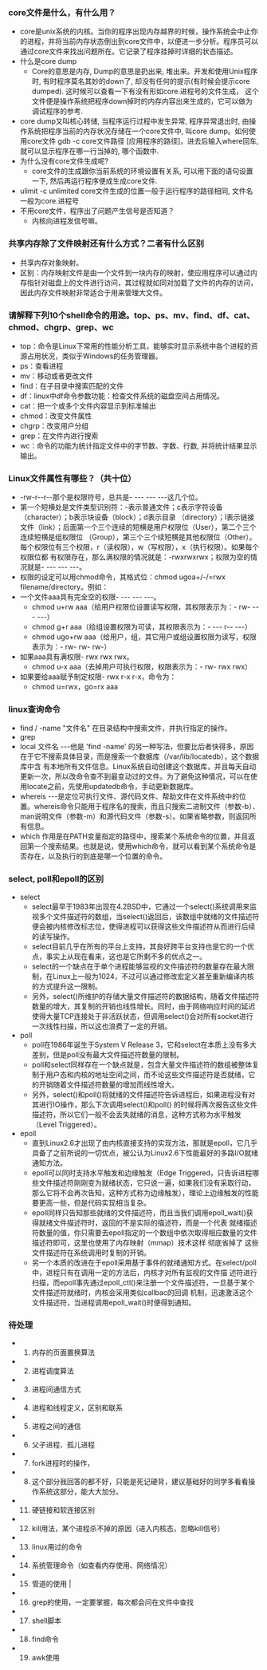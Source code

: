 

### core文件是什么，有什么用？
*  core是unix系统的内核。当你的程序出现内存越界的时候，操作系统会中止你的进程，并将当前内存状态倒出到core文件中，以便进一步分析。程序员可以通过core文件来找出问题所在。它记录了程序挂掉时详细的状态描述。
* 什么是core dump
    * Core的意思是内存, Dump的意思是扔出来, 堆出来。开发和使用Unix程序时, 有时程序莫名其妙的down了, 却没有任何的提示(有时候会提示core dumped). 这时候可以查看一下有没有形如core.进程号的文件生成， 这个文件便是操作系统把程序down掉时的内存内容出来生成的，它可以做为调试程序的参考.
* core dump又叫核心转储, 当程序运行过程中发生异常, 程序异常退出时, 由操作系统把程序当前的内存状况存储在一个core文件中, 叫core dump。如何使用core文件 gdb -c core文件路径 [应用程序的路径]，进去后输入where回车, 就可以显示程序在哪一行当掉的, 哪个函数中.
* 为什么没有core文件生成呢?
    *  core文件的生成跟你当前系统的环境设置有关系, 可以用下面的语句设置一下, 然后再运行程序便成生成core文件.
* ulimit -c unlimited core文件生成的位置一般于运行程序的路径相同, 文件名一般为core.进程号
* 不用core文件，程序出了问题产生信号是否知道？
    * 内核向进程发信号嘛。

### 共享内存除了文件映射还有什么方式？二者有什么区别
* 共享内存对象映射。
* 区别：内存映射文件是由一个文件到一块内存的映射，使应用程序可以通过内存指针对磁盘上的文件进行访问，其过程就如同对加载了文件的内存的访问，因此内存文件映射非常适合于用来管理大文件。

### 请解释下列10个shell命令的用途。top、ps、mv、find、df、cat、chmod、chgrp、grep、wc
* top：命令是Linux下常用的性能分析工具，能够实时显示系统中各个进程的资源占用状况，类似于Windows的任务管理器。
* ps：查看进程
* mv：移动或者更改文件
* find：在子目录中搜索匹配的文件
* df：linux中df命令参数功能：检查文件系统的磁盘空间占用情况。
* cat：把一个或多个文件内容显示到标准输出
* chmod：改变文件属性
* chgrp：改变用户分组
* grep：在文件内进行搜索
* wc：命令的功能为统计指定文件中的字节数、字数、行数, 并将统计结果显示输出。

### Linux文件属性有哪些？（共十位）
* -rw-r--r--那个是权限符号，总共是- --- --- ---这几个位。
* 第一个短横处是文件类型识别符：-表示普通文件；c表示字符设备（character）；b表示块设备（block）；d表示目录 （directory）；l表示链接文件（link）；后面第一个三个连续的短横是用户权限位（User），第二个三个连续短横是组权限位 （Group），第三个三个续短横是其他权限位（Other）。每个权限位有三个权限，r（读权限），w（写权限），x（执行权限）。如果每个权限位都 有权限存在，那么满权限的情况就是：-rwxrwxrwx；权限为空的情况就是- --- --- ---。
* 权限的设定可以用chmod命令，其格式位：chmod ugoa+/-/=rwx filename/directory。例如：
* 一个文件aaa具有完全空的权限- --- --- ---。
  * chmod u+rw aaa（给用户权限位设置读写权限，其权限表示为：- rw- --- ---）
  * chmod g+r aaa（给组设置权限为可读，其权限表示为：- --- r-- ---）
  * chmod ugo+rw aaa（给用户，组，其它用户或组设置权限为读写，权限表示为：- rw- rw- rw-）
* 如果aaa具有满权限- rwx rwx rwx。
  * chmod u-x aaa（去掉用户可执行权限，权限表示为：- rw- rwx rwx）
* 如果要给aaa赋予制定权限- rwx r-x r-x，命令为：
  * chmod u=rwx，go=rx aaa

### linux查询命令
* find / -name "文件名"    在目录结构中搜索文件，并执行指定的操作。
* grep
* local 文件名  ---他是 'find -name' 的另一种写法，但要比后者快得多，原因在于它不搜索具体目录，而是搜索一个数据库（/var/lib/locatedb），这个数据库中含 有本地所有文件信息。Linux系统自动创建这个数据库，并且每天自动更新一次，所以改命令查不到最变动过的文件。为了避免这种情况，可以在使用locate之前，先使用updatedb命令，手动更新数据库。
* whereis ---是定位可执行文件、源代码文件、帮助文件在文件系统中的位置。whereis命令只能用于程序名的搜索，而且只搜索二进制文件（参数-b）、man说明文件（参数-m）和源代码文件（参数-s）。如果省略参数，则返回所有信息。
* which  作用是在PATH变量指定的路径中，搜索某个系统命令的位置，并且返回第一个搜索结果。也就是说，使用which命令，就可以看到某个系统命令是否存在，以及执行的到底是哪一个位置的命令。

### select, poll和epoll的区别
* select
  * select最早于1983年出现在4.2BSD中，它通过一个select()系统调用来监视多个文件描述符的数组，当select()返回后，该数组中就绪的文件描述符便会被内核修改标志位，使得进程可以获得这些文件描述符从而进行后续的读写操作。
  * select目前几乎在所有的平台上支持，其良好跨平台支持也是它的一个优点，事实上从现在看来，这也是它所剩不多的优点之一。
  * select的一个缺点在于单个进程能够监视的文件描述符的数量存在最大限制，在Linux上一般为1024，不过可以通过修改宏定义甚至重新编译内核的方式提升这一限制。
  * 另外，select()所维护的存储大量文件描述符的数据结构，随着文件描述符数量的增大，其复制的开销也线性增长。同时，由于网络响应时间的延迟 使得大量TCP连接处于非活跃状态，但调用select()会对所有socket进行一次线性扫描，所以这也浪费了一定的开销。
* poll
  * poll在1986年诞生于System V Release 3，它和select在本质上没有多大差别，但是poll没有最大文件描述符数量的限制。
  * poll和select同样存在一个缺点就是，包含大量文件描述符的数组被整体复制于用户态和内核的地址空间之间，而不论这些文件描述符是否就绪，它的开销随着文件描述符数量的增加而线性增大。
  * 另外，select()和poll()将就绪的文件描述符告诉进程后，如果进程没有对其进行IO操作，那么下次调用select()和poll() 的时候将再次报告这些文件描述符，所以它们一般不会丢失就绪的消息，这种方式称为水平触发（Level Triggered）。
* epoll
  * 直到Linux2.6才出现了由内核直接支持的实现方法，那就是epoll，它几乎具备了之前所说的一切优点，被公认为Linux2.6下性能最好的多路I/O就绪通知方法。
  * epoll可以同时支持水平触发和边缘触发（Edge Triggered，只告诉进程哪些文件描述符刚刚变为就绪状态，它只说一遍，如果我们没有采取行动，那么它将不会再次告知，这种方式称为边缘触发），理论上边缘触发的性能要更高一些，但是代码实现相当复杂。
  * epoll同样只告知那些就绪的文件描述符，而且当我们调用epoll_wait()获得就绪文件描述符时，返回的不是实际的描述符，而是一个代表 就绪描述符数量的值，你只需要去epoll指定的一个数组中依次取得相应数量的文件描述符即可，这里也使用了内存映射（mmap）技术这样  彻底省掉了 这些文件描述符在系统调用时复制的开销。
  * 另一个本质的改进在于epoll采用基于事件的就绪通知方式。在select/poll中，进程只有在调用一定的方法后，内核才对所有监视的文件描 述符进行扫描，而epoll事先通过epoll_ctl()来注册一个文件描述符，一旦基于某个文件描述符就绪时，内核会采用类似callbac的回调 机制，迅速激活这个文件描述符，当进程调用epoll_wait()时便得到通知。

### 待处理
* 1. 内存的页面置换算法
* 2. 进程调度算法
* 3. 进程间通信方式
* 4. 进程和线程定义，区别和联系
* 5. 进程之间的通信
* 6. 父子进程、孤儿进程
* 7. fork进程时的操作，
* 8. 这个部分我回答的都不好，只能是死记硬背，建议基础好的同学多看看操作系统这部分，能大大加分。
* 11. 硬链接和软连接区别
* 12. kill用法，某个进程杀不掉的原因（进入内核态，忽略kill信号）
* 13. linux用过的命令
* 14. 系统管理命令（如查看内存使用、网络情况）
* 15. 管道的使用 |
* 16. grep的使用，一定要掌握，每次都会问在文件中查找
* 17. shell脚本
* 18. find命令
* 19. awk使用